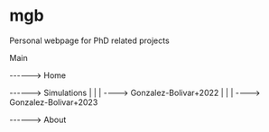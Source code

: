# mgb
Personal webpage for PhD related projects


Main

------> Home

------> Simulations
  |
  |
  | 
  ----> Gonzalez-Bolivar+2022
  |
  |
  | 
  ----> Gonzalez-Bolivar+2023

------> About

